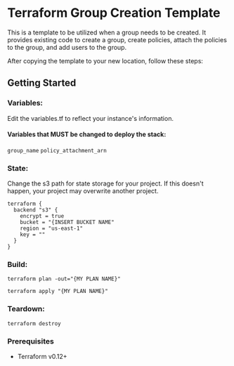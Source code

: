 # Terraform Group Creation Template

This is a template to be utilized when a group needs to be created. It provides existing code to create a group, create policies, attach the policies to the group, and add users to the group. 

After copying the template to your new location, follow these steps:

## Getting Started

### Variables:
Edit the variables.tf to reflect your instance's information. 

#### Variables that MUST be changed to deploy the stack:
`group_name`
`policy_attachment_arn`

### State:
Change the s3 path for state storage for your project.  If this doesn't happen, your project may overwrite another project.
```
terraform {
  backend "s3" {
    encrypt = true
    bucket = "{INSERT BUCKET NAME"
    region = "us-east-1"
    key = ""
  }
}
```

### Build:
`terraform plan -out="{MY PLAN NAME}"`

`terraform apply "{MY PLAN NAME}"`

### Teardown:
`terraform destroy`

### Prerequisites

* Terraform v0.12+